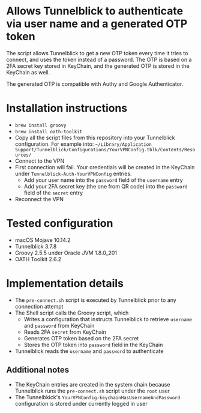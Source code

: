 # Allows Tunnelblick to authenticate via user name and a generated OTP token
The script allows Tunnelblick to get a new OTP token every time it tries to connect, and uses the token instead of a password.
The OTP is based on a 2FA secret key stored in KeyChain, and the generated OTP is stored in the KeyChain as well.

The generated OTP is compatible with Authy and Google Authenticator.

# Installation instructions
- `brew install groovy`
- `brew install oath-toolkit`
- Copy all the script files from this repository into your Tunnelblick configuration. For example into: `~/Library/Application Support/Tunnelblick/Configurations/YourVPNConfig.tblk/Contents/Resources/`
- Connect to the VPN
- First connection will fail. Your credentials will be created in the KeyChain under `Tunnelblick-Auth-YourVPNConfig` entries.
  - Add your user name into the `password` field of the `username` entry
  - Add your 2FA secret key (the one from QR code) into the `password` field of the `secret` entry
- Reconnect the VPN

# Tested configuration
- macOS Mojave 10.14.2
- Tunnelblick 3.7.8
- Groovy 2.5.5 under Oracle JVM 1.8.0_201
- OATH Toolkit 2.6.2

# Implementation details
- The `pre-connect.sh` script is executed by Tunnelblick prior to any connection attempt
- The Shell script calls the Groovy script, which
  - Writes a configuration that instructs Tunnelblick to retrieve `username` and `password` from KeyChain
  - Reads 2FA `secret` from KeyChain
  - Generates OTP token based on the 2FA secret
  - Stores the OTP token into `password` field in the KeyChain
- Tunnelblick reads the `username` and `password` to authenticate

## Additional notes
- The KeyChain entries are created in the system chain because Tunnelblick runs the `pre-connect.sh` script under the `root` user
- The Tunnelbkick's `YourVPNConfig-keychainHasUsernameAndPassword` configuration is stored under currently logged in user
